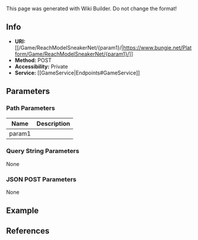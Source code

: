 <span class="wiki-builder">This page was generated with Wiki Builder. Do not change the format!</span>

## Info

* **URI:** [[/Game/ReachModelSneakerNet/{param1}/|https://www.bungie.net/Platform/Game/ReachModelSneakerNet/{param1}/]]
* **Method:** POST
* **Accessibility:** Private
* **Service:** [[GameService|Endpoints#GameService]]

## Parameters
### Path Parameters
Name | Description
---- | -----------
param1 | 

### Query String Parameters
None

### JSON POST Parameters
None

## Example


## References
